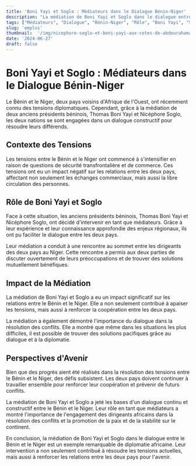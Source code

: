 ```yaml
---
title: 'Boni Yayi et Soglo : Médiateurs dans le Dialogue Bénin-Niger'
description: "La médiation de Boni Yayi et Soglo dans le dialogue entre le Bénin et le Niger est un exemple remarquable de diplomatie africaine."
tags: ["Médiateurs", "Dialogue", "Bénin-Niger", "Rôle", "Boni Yayi", "Soglo"]
slug: 'emploi'
thumbnail:  '/img/nicephore-soglo-et-boni-yayi-aux-cotes-de-abdourahamane-tiani-696x392.webp'
date: '2024-06-27'
draft: false
---
```


# Boni Yayi et Soglo : Médiateurs dans le Dialogue Bénin-Niger

Le Bénin et le Niger, deux pays voisins d'Afrique de l'Ouest, ont récemment connu des tensions diplomatiques. Cependant, grâce à la médiation de deux anciens présidents béninois, Thomas Boni Yayi et Nicéphore Soglo, les deux nations se sont engagées dans un dialogue constructif pour résoudre leurs différends.

## Contexte des Tensions

Les tensions entre le Bénin et le Niger ont commencé à s'intensifier en raison de questions de sécurité transfrontalière et de commerce. Ces tensions ont eu un impact négatif sur les relations entre les deux pays, affectant non seulement les échanges commerciaux, mais aussi la libre circulation des personnes.

## Rôle de Boni Yayi et Soglo

Face à cette situation, les anciens présidents béninois, Thomas Boni Yayi et Nicéphore Soglo, ont décidé d'intervenir en tant que médiateurs. Grâce à leur expérience et leur connaissance approfondie des enjeux régionaux, ils ont pu faciliter le dialogue entre les deux pays.

Leur médiation a conduit à une rencontre au sommet entre les dirigeants des deux pays au Niger. Cette rencontre a permis aux deux parties de discuter ouvertement de leurs préoccupations et de trouver des solutions mutuellement bénéfiques.

## Impact de la Médiation

La médiation de Boni Yayi et Soglo a eu un impact significatif sur les relations entre le Bénin et le Niger. Elle a non seulement contribué à apaiser les tensions, mais aussi à renforcer la coopération entre les deux pays.

La médiation a également démontré l'importance du dialogue dans la résolution des conflits. Elle a montré que même dans les situations les plus difficiles, il est possible de trouver des solutions pacifiques grâce au dialogue et à la diplomatie.

## Perspectives d'Avenir

Bien que des progrès aient été réalisés dans la résolution des tensions entre le Bénin et le Niger, des défis subsistent. Les deux pays doivent continuer à travailler ensemble pour renforcer leur coopération et prévenir de futurs conflits.

La médiation de Boni Yayi et Soglo a jeté les bases d'un dialogue continu et constructif entre le Bénin et le Niger. Leur rôle en tant que médiateurs a montré l'importance de l'engagement des dirigeants africains dans la résolution des conflits et la promotion de la paix et de la stabilité sur le continent.

En conclusion, la médiation de Boni Yayi et Soglo dans le dialogue entre le Bénin et le Niger est un exemple remarquable de diplomatie africaine. Leur intervention a non seulement contribué à résoudre les tensions actuelles, mais aussi à renforcer les relations entre les deux pays pour l'avenir.